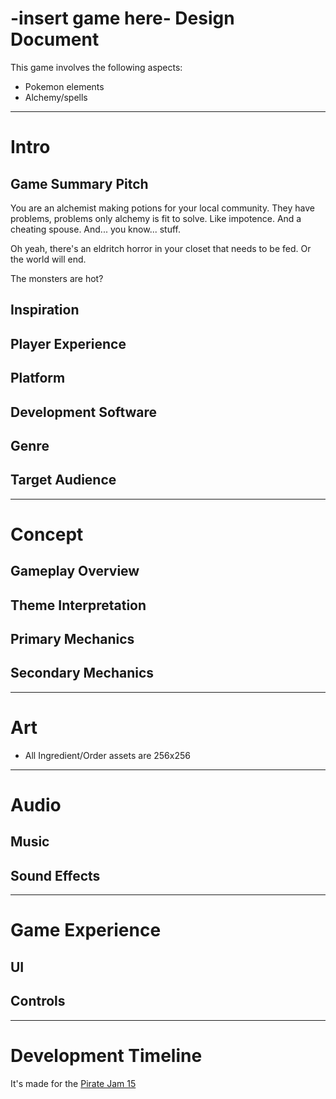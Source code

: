 
# -insert game here- Design Document

This game involves the following aspects:

- Pokemon elements
- Alchemy/spells

---

# Intro

## Game Summary Pitch

You are an alchemist making potions for your local community. They have problems, problems only alchemy is fit to solve. Like impotence. And a cheating spouse. And... you know... stuff.

Oh yeah, there's an eldritch horror in your closet that needs to be fed. Or the world will end.

The monsters are hot?

## Inspiration

## Player Experience

## Platform

## Development Software

## Genre

## Target Audience

---

# Concept

## Gameplay Overview

## Theme Interpretation

## Primary Mechanics

## Secondary Mechanics

---

# Art

- All Ingredient/Order assets are 256x256

---

# Audio

## Music

## Sound Effects

---

# Game Experience

## UI

## Controls

---

# Development Timeline

It's made for the [Pirate Jam 15](https://itch.io/jam/pirate)
